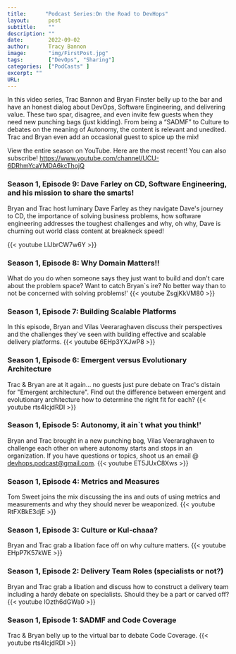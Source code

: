 ```yaml
---
title:      "Podcast Series:On the Road to DevHops"
layout:      post 
subtitle:    ""
description: ""
date:        2022-09-02
author:      Tracy Bannon
image:       "img/FirstPost.jpg"
tags:        ["DevOps", "Sharing"]
categories:  ["PodCasts" ]
excerpt: ""
URL: 
---
```

In this video series, Trac Bannon and Bryan Finster belly up to the bar and have an honest dialog about DevOps, Software Engineering, and delivering value. These two spar, disagree, and even invite few guests when they need new punching bags (just kidding). From being a “SADMF” to Culture to debates on the meaning of Autonomy, the content is relevant and unedited. Trac and Bryan even add an occasional guest to spice up the mix!

View the entire season on YouTube. Here are the most recent! You can also subscribe! https://www.youtube.com/channel/UCU-6DRhmYcaYMDA6kcThojQ

### Season 1, Episode 9: Dave Farley on CD, Software Engineering, and his mission to share the smarts!
Bryan and Trac host luminary Dave Farley as they navigate Dave's journey to CD, the importance of solving business problems, how software engineering addresses the toughest challenges and why, oh why, Dave is churning out world class content at breakneck speed!

{{< youtube LlJbrCW7w6Y >}}

### Season 1, Episode 8: Why Domain Matters!!
What do you do when someone says they just want to build and don't care about the problem space? Want to catch Bryan`s ire? No better way than to not be concerned with solving problems!'
{{< youtube ZsgjKkVM80 >}}

### Season 1, Episode 7: Building Scalable Platforms
In this episode, Bryan and Vilas Veeraraghaven discuss their perspectives and the challenges they`ve seen with building effective and scalable delivery platforms.
{{< youtube 6EHp3YXJwP8 >}}


### Season 1, Episode 6: Emergent versus Evolutionary Architecture
Trac & Bryan are at it again... no guests just pure debate on Trac's distain for "Emergent architecture".  Find out the difference between emergent and evolutionary architecture how to determine the right fit for each?
{{< youtube rts4IcjdRDI >}}

### Season 1, Episode 5: Autonomy, it ain`t what you think!'
Bryan and Trac brought in a new punching bag, Vilas Veeraraghaven to challenge each other on where autonomy starts and stops in an organization. If you have questions or topics, shoot us an email @ devhops.podcast@gmail.com.
{{< youtube ET5JUxC8Xws >}}

### Season 1, Episode 4: Metrics and Measures
Tom Sweet joins the mix discussing the ins and outs of using metrics and measurements and why they should never be weaponized.
{{< youtube RtFXBkE3djE >}}

### Season 1, Episode 3: Culture or Kul-chaaa?
Bryan and Trac grab a libation face off on why culture matters.
{{< youtube EHpP7K57kWE >}}

### Season 1, Episode 2: Delivery Team Roles (specialists or not?)
Bryan and Trac grab a libation and discuss how to construct a delivery team including a hardy debate on specialists. Should they be a part or carved off?
{{< youtube lOzth6dGWa0 >}}

### Season 1, Episode 1: SADMF and Code Coverage
Trac & Bryan belly up to the virtual bar to debate Code Coverage.
{{< youtube rts4IcjdRDI >}}